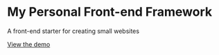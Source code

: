 # My Personal Front-end Framework
A front-end starter for creating small websites

[View the demo](https://https://github.com/markturina/personalframework/)